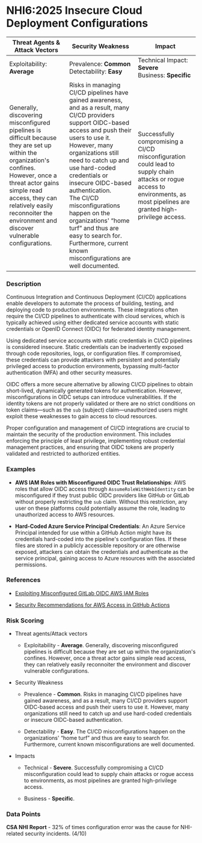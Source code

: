 # NHI6:2025 Insecure Cloud Deployment Configurations

| Threat Agents & Attack Vectors                    | Security Weakness                                                                                          | Impact                                         |
|---------------------------------------------------|-------------------------------------------------------------------------------------------------------------|------------------------------------------------|
| Exploitability: **Average**            | Prevalence: **Common**<br>Detectability: **Easy**                       | Technical Impact: **Severe**<br>Business: **Specific**     |
| Generally, discovering misconfigured pipelines is difficult because they are set up within the organization's confines. However, once a threat actor gains simple read access, they can relatively easily reconnoiter the environment and discover vulnerable configurations. | Risks in managing CI/CD pipelines have gained awareness, and as a result, many CI/CD providers support OIDC-based access and push their users to use it. However, many organizations still need to catch up and use hard-coded credentials or insecure OIDC-based authentication. <br> The CI/CD misconfigurations happen on the organizations' “home turf” and thus are easy to search for. Furthermore, current known misconfigurations are well documented. | Successfully compromising a CI/CD misconfiguration could lead to supply chain attacks or rogue access to environments, as most pipelines are granted high-privilege access.

### Description

Continuous Integration and Continuous Deployment (CI/CD) applications enable developers to automate the process of building, testing, and deploying code to production environments. These integrations often require the CI/CD pipelines to authenticate with cloud services, which is typically achieved using either dedicated service accounts with static credentials or OpenID Connect (OIDC) for federated identity management.

Using dedicated service accounts with static credentials in CI/CD pipelines is considered insecure. Static credentials can be inadvertently exposed through code repositories, logs, or configuration files. If compromised, these credentials can provide attackers with persistent and potentially privileged access to production environments, bypassing multi-factor authentication (MFA) and other security measures.

OIDC offers a more secure alternative by allowing CI/CD pipelines to obtain short-lived, dynamically generated tokens for authentication. However, misconfigurations in OIDC setups can introduce vulnerabilities. If the identity tokens are not properly validated or there are no strict conditions on token claims—such as the `sub` (subject) claim—unauthorized users might exploit these weaknesses to gain access to cloud resources.

Proper configuration and management of CI/CD integrations are crucial to maintain the security of the production environment. This includes enforcing the principle of least privilege, implementing robust credential management practices, and ensuring that OIDC tokens are properly validated and restricted to authorized entities.


### Examples

- **AWS IAM Roles with Misconfigured OIDC Trust Relationships**: AWS roles that allow OIDC access through `AssumeRoleWithWebIdentity` can be misconfigured if they trust public OIDC providers like GitHub or GitLab without properly restricting the `sub` claim. Without this restriction, any user on these platforms could potentially assume the role, leading to unauthorized access to AWS resources.

- **Hard-Coded Azure Service Principal Credentials**: An Azure Service Principal intended for use within a GitHub Action might have its credentials hard-coded into the pipeline's configuration files. If these files are stored in a publicly accessible repository or are otherwise exposed, attackers can obtain the credentials and authenticate as the service principal, gaining access to Azure resources with the associated permissions.


### References

- [Exploiting Misconfigured GitLab OIDC AWS IAM Roles](https://hackingthe.cloud/aws/exploitation/Misconfigured_Resource-Based_Policies/exploiting_misconfigured_gitlab_oidc_aws_iam_roles/)

- [Security Recommendations for AWS Access in GitHub Actions](https://github.com/aws-actions/configure-aws-credentials#security-recommendations)


### Risk Scoring

- Threat agents/Attack vectors

  - Exploitability - **Average**. Generally, discovering misconfigured pipelines is difficult because they are set up within the organization's confines. However, once a threat actor gains simple read access, they can relatively easily reconnoiter the environment and discover vulnerable configurations.

- Security Weakness

  - Prevalence - **Common**. Risks in managing CI/CD pipelines have gained awareness, and as a result, many CI/CD providers support OIDC-based access and push their users to use it. However, many organizations still need to catch up and use hard-coded credentials or insecure OIDC-based authentication.

  - Detectability - **Easy**. The CI/CD misconfigurations happen on the organizations' “home turf” and thus are easy to search for. Furthermore, current known misconfigurations are well documented.

- Impacts

  - Technical - **Severe**. Successfully compromising a CI/CD misconfiguration could lead to supply chain attacks or rogue access to environments, as most pipelines are granted high-privilege access.

  - Business - **Specific**.


### Data Points

**CSA NHI Report** - 32% of times configuration error was the cause for NHI-related security incidents. (4/10)


